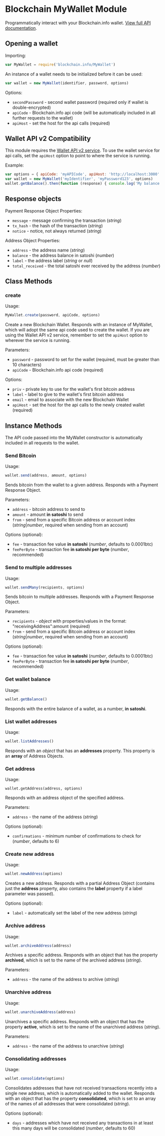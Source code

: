 
# Blockchain MyWallet Module

Programmatically interact with your Blockchain.info wallet. [View full API documentation](https://blockchain.info/api/blockchain_wallet_api).

## Opening a wallet

Importing:

```js
var MyWallet = require('blockchain.info/MyWallet')
```

An instance of a wallet needs to be initialized before it can be used:

```js
var wallet = new MyWallet(identifier, password, options)
```

Options:

  * `secondPassword` - second wallet password (required only if wallet is double-encrypted)
  * `apiCode` - Blockchain.info api code (will be automatically included in all further requests to the wallet)
  * `apiHost` - set the host for the api calls (required)

## Wallet API v2 Compatibility

This module requires the [Wallet API v2 service](https://github.com/blockchain/service-my-wallet-v3). To use the wallet service for api calls, set the `apiHost` option to point to where the service is running.

Example:

```js
var options = { apiCode: 'myAPICode', apiHost: 'http://localhost:3000' }
var wallet = new MyWallet('myIdentifier', 'myPassword123', options)
wallet.getBalance().then(function (response) { console.log('My balance is %d!', response.balance); })
```

## Response objects

Payment Response Object Properties:

  * `message` - message confirming the transaction (*string*)
  * `tx_hash` - the hash of the transaction (*string*)
  * `notice` - notice, not always returned (*string*)

Address Object Properties:

  * `address` - the address name (*string*)
  * `balance` - the address balance in satoshi (*number*)
  * `label` - the address label (*string* or *null*)
  * `total_received` - the total satoshi ever received by the address (*number*)

## Class Methods

### create

Usage:

```js
MyWallet.create(password, apiCode, options)
```

Create a new Blockchain Wallet. Responds with an instance of MyWallet, which will adopt the same api code used to create the wallet. If you are using the Wallet API v2 service, remember to set the `apiHost` option to wherever the service is running.

Parameters:

  * `password` - password to set for the wallet (required, must be greater than 10 characters)
  * `apiCode` - Blockchain.info api code (required)

Options:

  * `priv` - private key to use for the wallet's first bitcoin address
  * `label` - label to give to the wallet's first bitcoin address
  * `email` - email to associate with the new Blockchain Wallet
  * `apiHost` - set the host for the api calls to the newly created wallet (required)

## Instance Methods

The API code passed into the MyWallet constructor is automatically included in all requests to the wallet.

### Send Bitcoin

Usage:

```js
wallet.send(address, amount, options)
```

Sends bitcoin from the wallet to a given address. Responds with a Payment Response Object.

Parameters:

  * `address` - bitcoin address to send to
  * `amount` - amount **in satoshi** to send
  * `from` - send from a specific Bitcoin address or account index (*string*|*number*, required when sending from an account)

Options (optional):

  * `fee` - transaction fee value **in satoshi** (*number*, defaults to 0.0001btc)
  * `feePerByte` - transaction fee **in satoshi per byte** (*number*, recommended)

### Send to multiple addresses

Usage:

```js
wallet.sendMany(recipients, options)
```

Sends bitcoin to multiple addresses. Responds with a Payment Response Object.

Parameters:

  * `recipients` - *object* with properties/values in the format: "receivingAddress":amount (required)
  * `from` - send from a specific Bitcoin address or account index (*string*|*number*, required when sending from an account)

Options (optional):

  * `fee` - transaction fee value **in satoshi** (*number*, defaults to 0.0001btc)
  * `feePerByte` - transaction fee **in satoshi per byte** (*number*, recommended)

### Get wallet balance

Usage:

```js
wallet.getBalance()
```

Responds with the entire balance of a wallet, as a number, **in satoshi**.

### List wallet addresses

Usage:

```js
wallet.listAddresses()
```

Responds with an *object* that has an **addresses** property. This property is an **array** of Address Objects.

### Get address

Usage:

```
wallet.getAddress(address, options)
```

Responds with an address object of the specified address.

Parameters:

  * `address` - the name of the address (*string*)

Options (optional):

  * `confirmations` - minimum number of confirmations to check for (*number*, defaults to 6)

### Create new address

Usage:

```js
wallet.newAddress(options)
```

Creates a new address. Responds with a partial Address Object (contains just the **address** property, also contains the **label** property if a label parameter was passed).

Options (optional):

  * `label` - automatically set the label of the new address (*string*)

### Archive address

Usage:

```js
wallet.archiveAddress(address)
```

Archives a specific address. Responds with an object that has the property **archived**, which is set to the name of the archived address (*string*).

Parameters:

  * `address` - the name of the address to archive (*string*)

### Unarchive address

Usage:

```js
wallet.unarchiveAddress(address)
```

Unarchives a specific address. Responds with an object that has the property **active**, which is set to the name of the unarchived address (*string*).

Parameters:

  * `address` - the name of the address to unarchive (*string*)

### Consolidating addresses

Usage:

```js
wallet.consolidate(options)
```

Consolidates addresses that have not received transactions recently into a single new address, which is automatically added to the wallet. Responds with an object that has the property **consolidated**, which is set to an array of the names of all addresses that were consolidated (*string*).

Options (optional):

  * `days` - addresses which have not received any transactions in at least this many days will be consolidated (*number*, defaults to 60)
